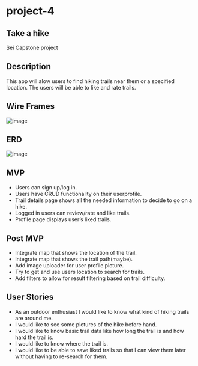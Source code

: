 # project-4
## Take a hike
Sei Capstone project

## Description
This app will alow users to find hiking trails near them or a specified location. The users will be able to like and rate trails.


## Wire Frames
![image](https://i.imgur.com/2WYspTg.png)


## ERD
![image](https://i.imgur.com/ez8MX9d.png)


## MVP
-	Users can sign up/log in. 
-	Users have CRUD functionality on their userprofile.
-	Trail details page shows all the needed information to decide to go on a hike.
-	Logged in users can review/rate and like trails.
-	Profile page displays user’s liked trails.

## Post MVP
- Integrate map that shows the location of the trail.
- Integrate map that shows the trail path(maybe).
- Add image uploader for user profile picture.
- Try to get and use users location to search for trails.
- Add filters to allow for result filtering based on trail difficulty.

## User Stories
- As an outdoor enthusiast I would like to know what kind of hiking trails are around me.
- I would like to see some pictures of the hike before hand.
- I would like to know basic trail data like how long the trail is and how hard the trail is.
- I would like to know where the trail is.
- I would like to be able to save liked trails so that I can view them later without having to re-search for them.
